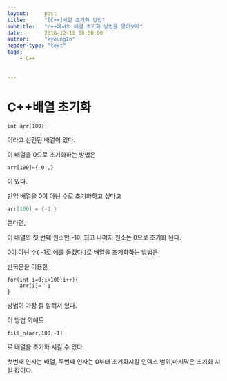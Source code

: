 ```yaml
---
layout:     post
title:      "[C++]배열 초기화 방법"
subtitle:   "c++에서의 배열 초기화 방법을 알아보자"
date:       2018-12-11 18:00:00
author:     "kyoungIn"
header-type: "text"
tags:
    - C++
    

---
```


# C++배열 초기화





```
int arr[100];
```

이라고 선언된 배열이 있다.

이 배열을 0으로 초기화하는 방법은

```
arr[100]={ 0 ,}
```

이 있다.

만약 배열을 0이 아닌 수로 초기화하고 싶다고 

```cpp
arr[100] = {-1,}
```

쓴다면, 

이 배열의 첫 번째 원소만 -1이 되고 나머지 원소는 0으로 초기화 된다.



0이 아닌 수( -1로 예를 들겠다 )로 배열을 초기화하는 방법은

반복문을 이용한

```
for(int i=0;i<100;i++){
    arr[i]= -1
}
```

방법이 가장 잘 알려져 있다.

이 방법 외에도

```
fill_n(arr,100,-1)
```

로 배열을 초기화 시킬 수 있다.

첫번째 인자는 배열, 두번째 인자는 0부터 초기화시킬 인덱스 범위,마지막은 초기화 시킬 값이다.

​	